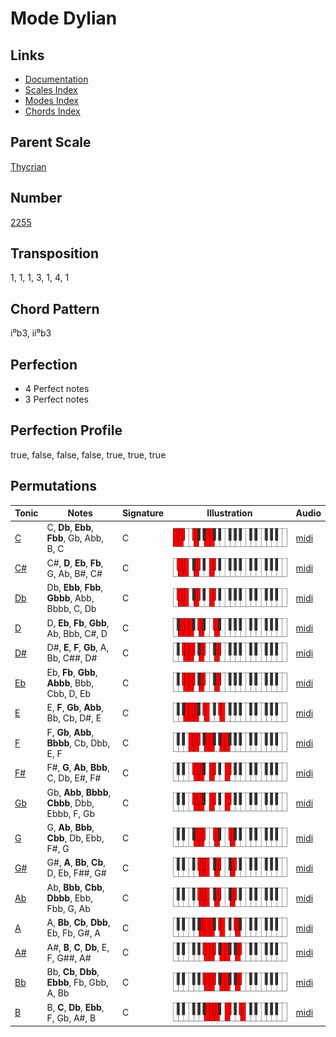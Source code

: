# Mode Dylian

## Links

- [Documentation](README.md)
- [Scales Index](Scales.md)
- [Modes Index](Modes.md)
- [Chords Index](Chords.md)

## Parent Scale

[Thycrian](ScaleThycrian.md)

## Number

[2255](https://ianring.com/musictheory/scales/2255)

## Transposition

1, 1, 1, 3, 1, 4, 1

## Chord Pattern

i⁰b3, ii⁰b3

## Perfection

- 4 Perfect notes
- 3 Perfect notes

## Perfection Profile

true, false, false, false, true, true, true

## Permutations

| Tonic | Notes | Signature | Illustration | Audio |
|-------|-------|-----------|--------------|-------|
| [C](ModeCNaturalDylian.md) | C, **Db**, **Ebb**, **Fbb**, Gb, Abb, B, C | C | ![CNaturalDylian](ModeCNaturalDylian.png) | [midi](https://github.com/edipermadi/music/blob/main/docs/ModeCNaturalDylian.mid?raw=true) |
| [C#](ModeCSharpDylian.md) | C#, **D**, **Eb**, **Fb**, G, Ab, B#, C# | C | ![CSharpDylian](ModeCSharpDylian.png) | [midi](https://github.com/edipermadi/music/blob/main/docs/ModeCSharpDylian.mid?raw=true) |
| [Db](ModeDFlatDylian.md) | Db, **Ebb**, **Fbb**, **Gbbb**, Abb, Bbbb, C, Db | C | ![DFlatDylian](ModeDFlatDylian.png) | [midi](https://github.com/edipermadi/music/blob/main/docs/ModeDFlatDylian.mid?raw=true) |
| [D](ModeDNaturalDylian.md) | D, **Eb**, **Fb**, **Gbb**, Ab, Bbb, C#, D | C | ![DNaturalDylian](ModeDNaturalDylian.png) | [midi](https://github.com/edipermadi/music/blob/main/docs/ModeDNaturalDylian.mid?raw=true) |
| [D#](ModeDSharpDylian.md) | D#, **E**, **F**, **Gb**, A, Bb, C##, D# | C | ![DSharpDylian](ModeDSharpDylian.png) | [midi](https://github.com/edipermadi/music/blob/main/docs/ModeDSharpDylian.mid?raw=true) |
| [Eb](ModeEFlatDylian.md) | Eb, **Fb**, **Gbb**, **Abbb**, Bbb, Cbb, D, Eb | C | ![EFlatDylian](ModeEFlatDylian.png) | [midi](https://github.com/edipermadi/music/blob/main/docs/ModeEFlatDylian.mid?raw=true) |
| [E](ModeENaturalDylian.md) | E, **F**, **Gb**, **Abb**, Bb, Cb, D#, E | C | ![ENaturalDylian](ModeENaturalDylian.png) | [midi](https://github.com/edipermadi/music/blob/main/docs/ModeENaturalDylian.mid?raw=true) |
| [F](ModeFNaturalDylian.md) | F, **Gb**, **Abb**, **Bbbb**, Cb, Dbb, E, F | C | ![FNaturalDylian](ModeFNaturalDylian.png) | [midi](https://github.com/edipermadi/music/blob/main/docs/ModeFNaturalDylian.mid?raw=true) |
| [F#](ModeFSharpDylian.md) | F#, **G**, **Ab**, **Bbb**, C, Db, E#, F# | C | ![FSharpDylian](ModeFSharpDylian.png) | [midi](https://github.com/edipermadi/music/blob/main/docs/ModeFSharpDylian.mid?raw=true) |
| [Gb](ModeGFlatDylian.md) | Gb, **Abb**, **Bbbb**, **Cbbb**, Dbb, Ebbb, F, Gb | C | ![GFlatDylian](ModeGFlatDylian.png) | [midi](https://github.com/edipermadi/music/blob/main/docs/ModeGFlatDylian.mid?raw=true) |
| [G](ModeGNaturalDylian.md) | G, **Ab**, **Bbb**, **Cbb**, Db, Ebb, F#, G | C | ![GNaturalDylian](ModeGNaturalDylian.png) | [midi](https://github.com/edipermadi/music/blob/main/docs/ModeGNaturalDylian.mid?raw=true) |
| [G#](ModeGSharpDylian.md) | G#, **A**, **Bb**, **Cb**, D, Eb, F##, G# | C | ![GSharpDylian](ModeGSharpDylian.png) | [midi](https://github.com/edipermadi/music/blob/main/docs/ModeGSharpDylian.mid?raw=true) |
| [Ab](ModeAFlatDylian.md) | Ab, **Bbb**, **Cbb**, **Dbbb**, Ebb, Fbb, G, Ab | C | ![AFlatDylian](ModeAFlatDylian.png) | [midi](https://github.com/edipermadi/music/blob/main/docs/ModeAFlatDylian.mid?raw=true) |
| [A](ModeANaturalDylian.md) | A, **Bb**, **Cb**, **Dbb**, Eb, Fb, G#, A | C | ![ANaturalDylian](ModeANaturalDylian.png) | [midi](https://github.com/edipermadi/music/blob/main/docs/ModeANaturalDylian.mid?raw=true) |
| [A#](ModeASharpDylian.md) | A#, **B**, **C**, **Db**, E, F, G##, A# | C | ![ASharpDylian](ModeASharpDylian.png) | [midi](https://github.com/edipermadi/music/blob/main/docs/ModeASharpDylian.mid?raw=true) |
| [Bb](ModeBFlatDylian.md) | Bb, **Cb**, **Dbb**, **Ebbb**, Fb, Gbb, A, Bb | C | ![BFlatDylian](ModeBFlatDylian.png) | [midi](https://github.com/edipermadi/music/blob/main/docs/ModeBFlatDylian.mid?raw=true) |
| [B](ModeBNaturalDylian.md) | B, **C**, **Db**, **Ebb**, F, Gb, A#, B | C | ![BNaturalDylian](ModeBNaturalDylian.png) | [midi](https://github.com/edipermadi/music/blob/main/docs/ModeBNaturalDylian.mid?raw=true) |
